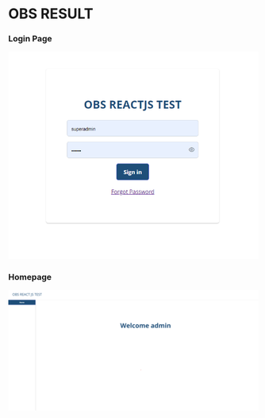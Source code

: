 # OBS RESULT

### Login Page

![login page](./screenshoot/login.png)

### Homepage

![Homepage](./screenshoot/homepage.png)
